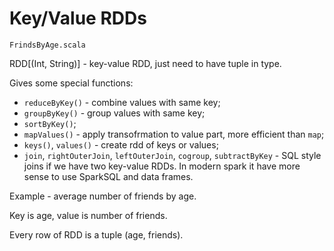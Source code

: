 # Key/Value RDDs

`FrindsByAge.scala`

RDD[(Int, String)] - key-value RDD, just need to have tuple in type.

Gives some special functions:
  - `reduceByKey()` - combine values with same key;
  - `groupByKey()` - group values with same key;
  - `sortByKey()`;
  - `mapValues()` - apply transofrmation to value part, more efficient than `map`;
  - `keys()`, `values()` - create rdd of keys or values;
  - `join`, `rightOuterJoin`, `leftOuterJoin`, `cogroup`, `subtractByKey` - SQL style joins if we have two key-value RDDs. In modern spark it have more sense to use SparkSQL and data frames.


Example - average number of friends by age. 

Key is age, value is number of friends.

Every row of RDD is a tuple (age, friends).


